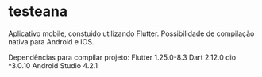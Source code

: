 # testeana

Aplicativo mobile, constuido utilizando Flutter.
Possibilidade de compilação nativa para Android e IOS.

Dependências para compilar projeto:
Flutter 1.25.0-8.3
Dart 2.12.0
dio ^3.0.10
Android Studio 4.2.1